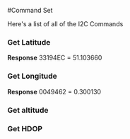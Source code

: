 #Command Set

Here's a list of all of the I2C Commands

### Get Latitude

**Response**
33194EC = 51.103660

### Get Longitude

**Response**
0049462 = 0.300130

### Get altitude


### Get HDOP
